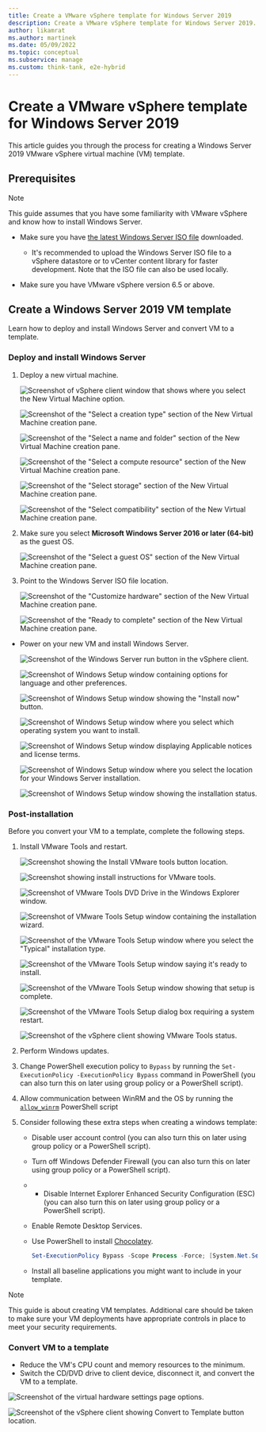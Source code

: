 ```yaml
---
title: Create a VMware vSphere template for Windows Server 2019
description: Create a VMware vSphere template for Windows Server 2019.
author: likamrat
ms.author: martinek
ms.date: 05/09/2022
ms.topic: conceptual
ms.subservice: manage
ms.custom: think-tank, e2e-hybrid
---
```


# Create a VMware vSphere template for Windows Server 2019

This article guides you through the process for creating a Windows Server 2019 VMware vSphere virtual machine (VM) template.

## Prerequisites

> [!NOTE]
> This guide assumes that you have some familiarity with VMware vSphere and know how to install Windows Server.

- Make sure you have [the latest Windows Server ISO file](https://www.microsoft.com/windows-server/trial) downloaded.
    - It's recommended to upload the Windows Server ISO file to a vSphere datastore or to vCenter content library for faster development. Note that the ISO file can also be used locally.

- Make sure you have VMware vSphere version 6.5 or above.

## Create a Windows Server 2019 VM template

Learn how to deploy and install Windows Server and convert VM to a template.

### Deploy and install Windows Server

1. Deploy a new virtual machine.

    ![Screenshot of vSphere client window that shows where you select the New Virtual Machine option.](./media/vmware-template/windows-template-new-vm-1.png)

    ![Screenshot of the "Select a creation type" section of the New Virtual Machine creation pane.](./media/vmware-template/windows-template-new-vm-2.png)

    ![Screenshot of the "Select a name and folder" section of the New Virtual Machine creation pane.](./media/vmware-template/windows-template-new-vm-3.png)

    ![Screenshot of the "Select a compute resource" section of the New Virtual Machine creation pane.](./media/vmware-template/windows-template-new-vm-4.png)

    ![Screenshot of the "Select storage" section of the New Virtual Machine creation pane.](./media/vmware-template/windows-template-new-vm-5.png)

    ![Screenshot of the "Select compatibility" section of the New Virtual Machine creation pane.](./media/vmware-template/windows-template-new-vm-6.png)

2. Make sure you select **Microsoft Windows Server 2016 or later (64-bit)** as the guest OS.

    ![Screenshot of the "Select a guest OS" section of the New Virtual Machine creation pane.](./media/vmware-template/windows-template-guest-os.png)

3. Point to the Windows Server ISO file location.

    ![Screenshot of the "Customize hardware" section of the New Virtual Machine creation pane.](./media/vmware-template/windows-template-new-vm-7.png)

    ![Screenshot of the "Ready to complete" section of the New Virtual Machine creation pane.](./media/vmware-template/windows-template-new-vm-8.png)

- Power on your new VM and install Windows Server.

    ![Screenshot of the Windows Server run button in the vSphere client.](./media/vmware-template/windows-template-installation-1.png)

    ![Screenshot of Windows Setup window containing options for language and other preferences.](./media/vmware-template/windows-template-installation-2.png)

    ![Screenshot of Windows Setup window showing the "Install now" button.](./media/vmware-template/windows-template-installation-3.png)

    ![Screenshot of Windows Setup window where you select which operating system you want to install.](./media/vmware-template/windows-template-installation-4.png)

    ![Screenshot of Windows Setup window displaying Applicable notices and license terms.](./media/vmware-template/windows-template-installation-5.png)

    ![Screenshot of Windows Setup window where you select the location for your Windows Server installation.](./media/vmware-template/windows-template-installation-6.png)

    ![Screenshot of Windows Setup window showing the installation status.](./media/vmware-template/windows-template-installation-7.png)

### Post-installation

Before you convert your VM to a template, complete the following steps.

1. Install VMware Tools and restart.

    ![Screenshot showing the Install VMware tools button location.](./media/vmware-template/windows-template-tools-1.png)

    ![Screenshot showing install instructions for VMware tools.](./media/vmware-template/windows-template-tools-2.png)

    ![Screenshot of VMware Tools DVD Drive in the Windows Explorer window.](./media/vmware-template/windows-template-tools-3.png)

    ![Screenshot of VMware Tools Setup window containing the installation wizard.](./media/vmware-template/windows-template-tools-4.png)

    ![Screenshot of the VMware Tools Setup window where you select the "Typical" installation type.](./media/vmware-template/windows-template-tools-5.png)

    ![Screenshot of the VMware Tools Setup window saying it's ready to install.](./media/vmware-template/windows-template-tools-6.png)

    ![Screenshot of the VMware Tools Setup window showing that setup is complete.](./media/vmware-template/windows-template-tools-7.png)

    ![Screenshot of the VMware Tools Setup dialog box requiring a system restart.](./media/vmware-template/windows-template-tools-8.png)

    ![Screenshot of the vSphere client showing VMware Tools status.](./media/vmware-template/windows-template-tools-9.png)

2. Perform Windows updates.

3. Change PowerShell execution policy to `Bypass` by running the `Set-ExecutionPolicy -ExecutionPolicy Bypass` command in PowerShell (you can also turn this on later using group policy or a PowerShell script).

4. Allow communication between WinRM and the OS by running the [`allow_winrm`](https://github.com/microsoft/azure_arc/blob/main/azure_arc_servers_jumpstart/vmware/winsrv/terraform/scripts/allow_winrm.ps1) PowerShell script

5. Consider following these extra steps when creating a windows template:

    - Disable user account control (you can also turn this on later using group policy or a PowerShell script).
    - Turn off Windows Defender Firewall (you can also turn this on later using group policy or a PowerShell script).
    - - Disable Internet Explorer Enhanced Security Configuration (ESC) (you can also turn this on later using group policy or a PowerShell script).
    - Enable Remote Desktop Services.
    - Use PowerShell to install [Chocolatey](https://chocolatey.org/install).

      ```powershell
      Set-ExecutionPolicy Bypass -Scope Process -Force; [System.Net.ServicePointManager]::SecurityProtocol = [System.Net.ServicePointManager]::SecurityProtocol -bor 3072; iex ((New-Object System.Net.WebClient).DownloadString('https://chocolatey.org/install.ps1'))
      ```

    - Install all baseline applications you might want to include in your template.
    
> [!NOTE]
> This guide is about creating VM templates. Additional care should be taken to make sure your VM deployments have appropriate controls in place to meet your security requirements.

### Convert VM to a template

- Reduce the VM's CPU count and memory resources to the minimum.
- Switch the CD/DVD drive to client device, disconnect it, and convert the VM to a template.

![Screenshot of the virtual hardware settings page options.](./media/vmware-template/windows-template-reduce.png)

![Screenshot of the vSphere client showing Convert to Template button location.](./media/vmware-template/windows-template-convert.png)
